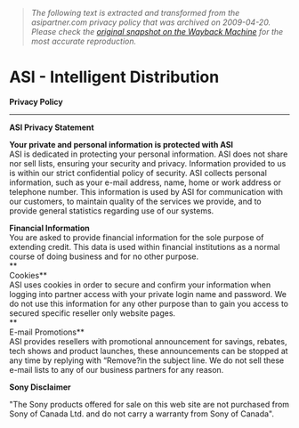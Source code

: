 > *The following text is extracted and transformed from the asipartner.com privacy policy that was archived on 2009-04-20. Please check the [original snapshot on the Wayback Machine](https://web.archive.org/web/20090420080046id_/http%3A//www.asipartner.com/Privacy.htm) for the most accurate reproduction.*

# ASI - Intelligent Distribution

**Privacy Policy**
    

* * *

**ASI Privacy Statement**

**Your private and personal information is protected with ASI**  
ASI is dedicated in protecting your personal information. ASI does not share nor sell lists, ensuring your security and privacy. Information provided to us is within our strict confidential policy of security. ASI collects personal information, such as your e-mail address, name, home or work address or telephone number. This information is used by ASI for communication with our customers, to maintain quality of the services we provide, and to provide general statistics regarding use of our systems.

**Financial Information**  
You are asked to provide financial information for the sole purpose of extending credit. This data is used within financial institutions as a normal course of doing business and for no other purpose.  
**  
Cookies**  
ASI uses cookies in order to secure and confirm your information when logging into partner access with your private login name and password. We do not use this information for any other purpose than to gain you access to secured specific reseller only website pages.  
**  
E-mail Promotions**  
ASI provides resellers with promotional announcement for savings, rebates, tech shows and product launches, these announcements can be stopped at any time by replying with “Remove?in the subject line. We do not sell these e-mail lists to any of our business partners for any reason.

**Sony Disclaimer**

"The Sony products offered for sale on this web site are not purchased from Sony of Canada Ltd. and do not carry a warranty from Sony of Canada".
